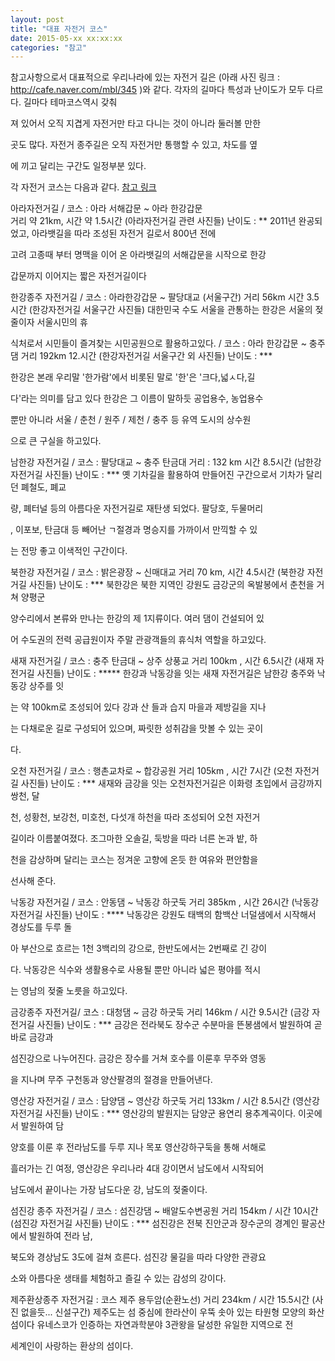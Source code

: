 ```yaml
---
layout: post
title: "대표 자전거 코스"
date: 2015-05-xx xx:xx:xx
categories: "참고"
---
```



참고사항으로서 대표적으로 우리나라에 있는 자전거 길은 (아래 사진 링크 : http://cafe.naver.com/mbl/345 )와 같다.
각자의 길마다 특성과 난이도가 모두 다르다. 길마다 테마코스역시 갖춰

져 있어서 오직 지겹게 자전거만 타고 다니는 것이 아니라 둘러볼 만한

곳도 많다. 자전거 종주길은 오직 자전거만 통행할 수 있고, 차도를 옆

에 끼고 달리는 구간도 일정부분 있다.


각 자전거 코스는 다음과 같다.
[참고 링크](http://www.riverguide.go.kr/cycleTour/main/index.do?RIVER_CD=RVRH&CRS_NO=41)

 아라자전거길 / 코스 : 아라 서해갑문 ~ 아라 한강갑문		
거리 약 21km, 시간 약 1.5시간
(아라자전거길 관련 사진들)
난이도 : **
2011년 완공되었고, 아라뱃길을 따라 조성된 자전거 길로서 800년 전에 

고려 고종때 부터 명맥을 이어 온 아라뱃길의 서해갑문을 시작으로 한강

갑문까지 이어지는 짧은 자전거길이다

 한강종주 자전거길 / 코스 : 아라한강갑문 ~ 팔당대교
(서울구간) 거리 56km 시간 3.5시간
(한강자전거길 서울구간 사진들)
대한민국 수도 서울을 관통하는 한강은 서울의 젖줄이자 서울시민의 휴

식처로서 시민들이 즐겨찾는 시민공원으로 활용하고있다.
 / 코스 : 아라 한강갑문 ~ 충주댐
 거리 192km 12.시간 
(한강자전거길 서울구간 외 사진들)
난이도 : ***

한강은 본래 우리말 '한가람'에서 비롯된 말로 '한'은 '크다,넓ㅅ다,길

다'라는 의미를 담고 있다 한강은 그 이름이 말하듯 공업용수, 농업용수

뿐만 아니라 서울 / 춘천 / 원주 / 제천 / 충주 등 유역 도시의 상수원

으로 큰 구실을 하고있다.

남한강 자전거길 / 코스 : 팔당대교 ~ 충주 탄금대
거리 : 132 km 시간 8.5시간
(남한강 자전거길 사진들)
난이도 : ***
옛 기차길을 활용하여 만들어진 구간으로서 기차가 달리던 폐철도, 폐교

량, 폐터널 등의 아름다운 자전거길로 재탄생 되었다. 팔당호, 두물머리

, 이포보, 탄금대 등 빼어난 ㄱ절경과 명승지를 가까이서 만끽할 수 있

는 전망 좋고 이색적인 구간이다.

북한강 자전거길 / 코스 : 밝은광장 ~ 신매대교
거리 70 km, 시간 4.5시간
(북한강 자전거길 사진들)
난이도 : ***
북한강은 북한 지역인 강원도 금강군의 옥발봉에서 춘천을 거쳐 양평군 

양수리에서 본류와 만나는 한강의 제 1지류이다. 여러 댐이 건설되어 있

어 수도권의 전력 공급원이자 주말 관광객들의 휴식처 역할을 하고있다.

새재 자전거길 / 코스 : 충주 탄금대 ~ 상주 상풍교
거리 100km , 시간 6.5시간
(새재 자전거길 사진들)
난이도 : *****
한강과 낙동강을 잇는 새재 자전거길은 남한강 충주와 낙동강 상주를 잇

는 약 100km로 조성되어 있다 강과 산 들과 습지 마을과 제방길을 지나

는 다채로운 길로 구성되어 있으며, 짜릿한 성취감을 맛볼 수 있는 곳이

다.

오천 자전거길 / 코스 : 행촌교차로 ~ 합강공원
거리 105km , 시간 7시간
(오천 자전거길 사진들)
난이도 : ***
새재와 금강을 잇는 오천자전거길은 이화령 초입에서 금강까지 쌍천, 달

천, 성황천, 보강천, 미호천, 다섯개 하천을 따라 조성되어 오천 자전거

길이라 이름붙여졌다. 조그마한 오솔길, 둑방을 따라 너른 논과 밭, 하

천을 감상하며 달리는 코스는 정겨운 고향에 온듯 한 여유와 편안함을 

선사해 준다.

낙동강 자전거길 / 코스 : 안동댐 ~ 낙동강 하굿둑
거리 385km , 시간 26시간
(낙동강 자전거길 사진들)
난이도 : ****
낙동강은 강원도 태백의 함백산 너덜샘에서 시작해서 경상도를 두루 돌

아 부산으로 흐르는 1천 3백리의 강으로, 한반도에서는 2번째로 긴 강이

다. 낙동강은 식수와 생활용수로 사용될 뿐만 아니라 넓은 평야를 적시

는 영남의 젖줄 노릇을 하고있다.

금강종주 자전거길/ 코스 : 대청댐 ~ 금강 하굿둑
거리 146km / 시간 9.5시간
(금강 자전거길 사진들)
난이도 : ***
금강은 전라북도 장수군 수분마을 뜬봉샘에서 발원하여 곧바로 금강과 

섬진강으로 나누어진다. 금강은 장수를 거쳐 호수를 이룬후 무주와 영동

을 지나며 무주 구천동과 양산팔경의 절경을 만들어낸다.

영산강 자전거길 / 코스 : 담양댐 ~ 영산강 하굿둑
거리 133km / 시간 8.5시간
(영산강 자전거길 사진들)
난이도 : ***
영산강의 발원지는 담양군 용연리 용추계곡이다. 이곳에서 발원하여 담

양호를 이룬 후 전라남도를 두루 지나 목포 영산강하구둑을 통해 서해로 

흘러가는 긴 여정, 영산강은 우리나라 4대 강이면서 남도에서 시작되어 

남도에서 끝이나는 가장 남도다운 강, 남도의 젖줄이다.

섬진강 종주 자전거길 / 코스 : 섬진강댐 ~ 배알도수변공원
거리 154km / 시간 10시간
(섬진강 자전거길 사진들)
난이도 : ***
섬진강은 전북 진안군과 장수군의 경계인 팔공산에서 발원하여 전라 남, 

북도와 경상남도 3도에 걸쳐 흐른다. 섬진강 물길을 따라 다양한 관광요

소와 아름다운 생태를 체험하고 즐길 수 있는 감성의 강이다.

제주환상종주 자전거길 : 코스 제주 용두암(순환노선)
거리 234km / 시간 15.5시간
(사진 없을듯... 신설구간)
제주도는 섬 중심에 한라산이 우뚝 솟아 있는 타원형 모양의 화산섬이다
유네스코가 인증하는 자연과학분야 3관왕을 달성한 유일한 지역으로 전 

세계인이 사랑하는 환상의 섬이다.


